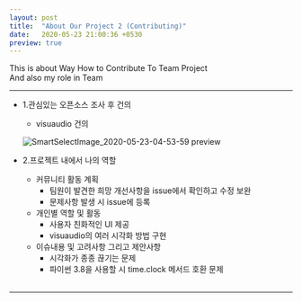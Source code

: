 ```yaml
---
layout: post
title:  "About Our Project 2 (Contributing)"
date:   2020-05-23 21:00:36 +0530
preview: true
---
```

This is about Way How to Contribute To Team Project<br>
And also my role in Team<br>

<hr/>

- 1.관심있는 오픈소스 조사 후 건의
  - visuaudio 건의
  
  ![SmartSelectImage_2020-05-23-04-53-59 preview](https://user-images.githubusercontent.com/63662808/82729689-6ebd9580-9d34-11ea-9a4f-3b21f57aeea0.png)
  
- 2.프로젝트 내에서 나의 역할
  - 커뮤니티 활동 계획
      - 팀원이 발견한 희망 개선사항을 issue에서 확인하고 수정 보완
      - 문제사항 발생 시 issue에 등록 
  - 개인별 역할 및 활동
      - 사용자 친화적인 UI 제공
      - visuaudio의 여러 시각화 방법 구현
  - 이슈내용 및 고려사항 그리고 제안사항
      - 시각화가 종종 끊기는 문제
      - 파이썬 3.8을 사용할 시 time.clock 메서드 호환 문제
<br><br>

<hr/>

